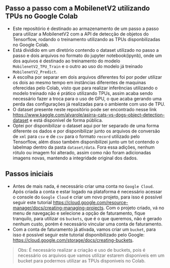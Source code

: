 <h2>Passo a passo com a MobilenetV2 utilizando TPUs no Google Colab</h2>

- Este repositório é destinado ao armazenamento de um passo a passo para utilizar a MobilenetV2 com a API de detecção de objetos do Tensorflow, rodando o treinamento utilizando as TPUs disponbilizadas no Google Colab.
- Está dividido em um diretório contendo o dataset utilizado no passo a passo e dois arquivos no formato do jupyter notebook(ipynb), onde um dos aquivos é destinado ao treinamento do modelo ```MobilenetV2_TPU_Train``` e o outro ao uso do modelo já treinado ```MobilenetV2_Predict```. 
- A escolha por separar em dois arquivos diferentes foi por poder utilizar os dois ao mesmo tempo em instâncias diferentes de maquinas oferecidas pelo Colab, visto que para realizar inferências utilizando o modelo treinado não é prático utilizando TPUs, assim acaba sendo necessário fazer a troca para o uso de GPU, o que acaba gerando uma perda das configurações já realizadas para o ambiente com uso de TPU.
- O dataset presente neste repositório pode ser encontrado nesse link https://www.kaggle.com/alvarole/asirra-cats-vs-dogs-object-detection-dataset e está disponível de forma pública. 
- Optei por disponibilizar o dataset aqui por ter separado de uma forma diferente os dados e por disponibilizar junto os arquivos de conversão de ```xml``` para ```csv``` e de ```csv``` para o formato ```record``` utilizado pelo Tensorflow, além disso também disponibilizei junto um txt contendo o labelmap dentro da pasta ```dataset/data```. Fora essa adições, nenhum rótulo ou imagem foi alterado, assim como não foram adicionadas imagens novas, mantendo a integridade original dos dados.

<h2>Passos iniciais</h2>

- Antes de mais nada, é necessário criar uma conta no ```Google Cloud```. Após criada a conta e estar logado na plataforma é necessário acessar o console do ```Google Cloud``` e criar um novo projeto, para isso é possível seguir este tutorial https://cloud.google.com/resource-manager/docs/creating-managing-projects. Com o projeto criado, vá no menu de navegação e selecione a opção de faturamento, fique tranquilo, para utilizar os ```buckets```, que é o que queremos, não é gerado nenhum custo, porém é necessário vincular uma conta de faturamento.
- Com a conta de faturamento já ativada, vamos criar um ```bucket```, para isso é possível seguir este tutorial disponibilizado pelo Google: https://cloud.google.com/storage/docs/creating-buckets.
> Obs: É necessário realizar a criação e uso de buckets, pois é necessário os arquivos que vamos utilizar estarem disponiveis em um bucket para podermos utilizar as TPUs disponiveis no Colab.

